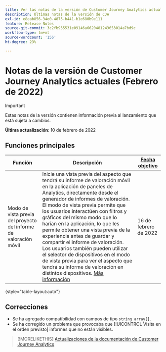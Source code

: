 ```yaml
---
title: Ver las notas de la versión de Customer Journey Analytics actuales
description: Últimas notas de la versión de CJA
exl-id: e8eab856-34e0-4875-b441-b1e680b9e111
feature: Release Notes
source-git-commit: 3c2fb955531e09146a6620481243653014a7bd9c
workflow-type: tm+mt
source-wordcount: '156'
ht-degree: 23%

---
```


# Notas de la versión de Customer Journey Analytics actuales (Febrero de 2022)

>[!IMPORTANT]
>
>Estas notas de la versión contienen información previa al lanzamiento que está sujeta a cambios.

**Última actualización**: 10 de febrero de 2022

## Funciones principales

| Función | Descripción | [Fecha objetivo](/help/release-notes/releases.md) |
| ----------- | ---------- | ----- |
| Modo de vista previa del proyecto del informe de valoración móvil | Inicie una vista previa del aspecto que tendrá su informe de valoración móvil en la aplicación de paneles de Analytics, directamente desde el generador de informes de valoración. El modo de vista previa permite que los usuarios interactúen con filtros y gráficos del mismo modo que lo harían en la aplicación, lo que les permite obtener una vista previa de la experiencia antes de guardar y compartir el informe de valoración. Los usuarios también pueden utilizar el selector de dispositivos en el modo de vista previa para ver el aspecto que tendrá su informe de valoración en distintos dispositivos. [Más información](https://experienceleague.adobe.com/docs/analytics-platform/using/cja-dashboards/create-scorecard.html?lang=en#preview) | 16 de febrero de 2022 |

{style=&quot;table-layout:auto&quot;}

## Correcciones

* Se ha agregado compatibilidad con campos de tipo `string array[]`.
* Se ha corregido un problema que provocaba que [!UICONTROL Visita en el orden previsto] informes que no están visibles.

>[!MORELIKETHIS]
>[Actualizaciones de la documentación de Customer Journey Analytics](/help/release-notes/doc-changes.md)
